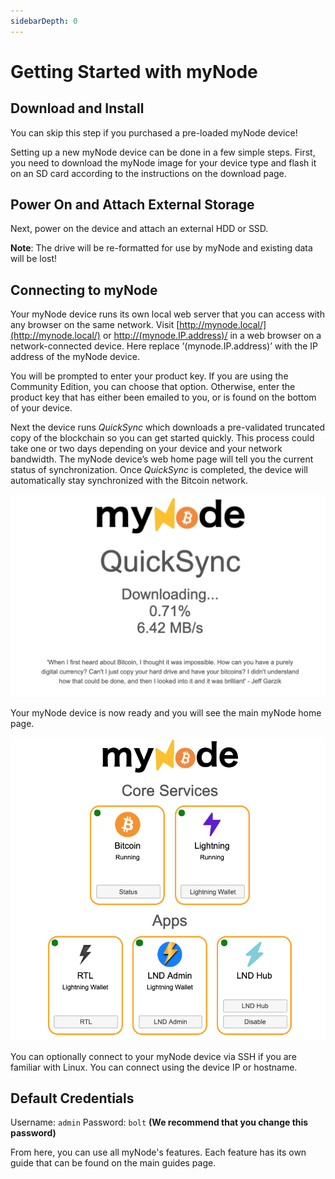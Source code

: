```yaml
---
sidebarDepth: 0
---
```


# Getting Started with myNode

## Download and Install

You can skip this step if you purchased a pre-loaded myNode device!

Setting up a new myNode device can be done in a few simple steps. First, you need to download the myNode image for your device type and flash it on an SD card according to the instructions on the download page.

## Power On and Attach External Storage

Next, power on the device and attach an external HDD or SSD.

**Note**: The drive will be re-formatted for use by myNode and existing data will be lost!

## Connecting to myNode

Your myNode device runs its own local web server that you can access with any browser on the same network. Visit [http://mynode.local/](http://mynode.local/) or [http://(mynode.IP.address)/](http://mynode_ip_address/) in a web browser on a network-connected device. Here replace ’(mynode.IP.address)’ with the IP address of the myNode device.

You will be prompted to enter your product key. If you are using the Community Edition, you can choose that option. Otherwise, enter the product key that has either been emailed to you, or is found on the bottom of your device.

Next the device runs *QuickSync* which downloads a pre-validated truncated copy of the blockchain so you can get started quickly. This process could take one or two days depending on your device and your network bandwidth. The myNode device’s web home page will tell you the current status of synchronization. Once *QuickSync* is completed, the device will automatically stay synchronized with the Bitcoin network.

![main page](/images/getting-started/gs1.png)

Your myNode device is now ready and you will see the main myNode home page.

![main page](/images/getting-started/gs2.png)

You can optionally connect to your myNode device via SSH if you are familiar with Linux. You can connect using the device IP or hostname.

## Default Credentials

Username: `admin`
Password: `bolt`   **(We recommend that you change this password)**

From here, you can use all myNode's features. Each feature has its own guide that can be found on the main guides page.

